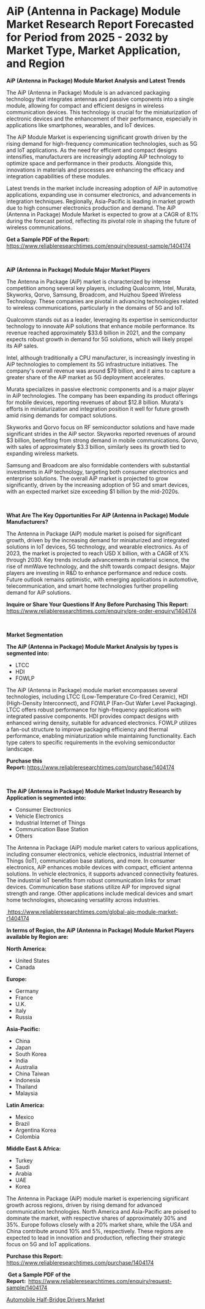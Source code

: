 <p><h1>AiP (Antenna in Package) Module Market Research Report Forecasted for Period from 2025 -  2032 by Market Type, Market Application, and Region</h1></p><p><strong>AiP (Antenna in Package) Module Market Analysis and Latest Trends</strong></p>
<p><p>The AiP (Antenna in Package) Module is an advanced packaging technology that integrates antennas and passive components into a single module, allowing for compact and efficient designs in wireless communication devices. This technology is crucial for the miniaturization of electronic devices and the enhancement of their performance, especially in applications like smartphones, wearables, and IoT devices.</p><p>The AiP Module Market is experiencing significant growth driven by the rising demand for high-frequency communication technologies, such as 5G and IoT applications. As the need for efficient and compact designs intensifies, manufacturers are increasingly adopting AiP technology to optimize space and performance in their products. Alongside this, innovations in materials and processes are enhancing the efficacy and integration capabilities of these modules.</p><p>Latest trends in the market include increasing adoption of AiP in automotive applications, expanding use in consumer electronics, and advancements in integration techniques. Regionally, Asia-Pacific is leading in market growth due to high consumer electronics production and demand. The AiP (Antenna in Package) Module Market is expected to grow at a CAGR of 8.1% during the forecast period, reflecting its pivotal role in shaping the future of wireless communications.</p></p>
<p><strong>Get a Sample PDF of the Report:&nbsp;</strong> <a href="https://www.reliableresearchtimes.com/enquiry/request-sample/1404174?utm_campaign=2193&utm_medium=2&utm_source=Github&utm_content=ia&utm_term=28032025&utm_id=aip-antenna-in-package-module">https://www.reliableresearchtimes.com/enquiry/request-sample/1404174</a></p>
<p>&nbsp;</p>
<p><strong>AiP (Antenna in Package) Module Major Market Players</strong></p>
<p><p>The Antenna in Package (AiP) market is characterized by intense competition among several key players, including Qualcomm, Intel, Murata, Skyworks, Qorvo, Samsung, Broadcom, and Huizhou Speed Wireless Technology. These companies are pivotal in advancing technologies related to wireless communications, particularly in the domains of 5G and IoT.</p><p>Qualcomm stands out as a leader, leveraging its expertise in semiconductor technology to innovate AiP solutions that enhance mobile performance. Its revenue reached approximately $33.6 billion in 2021, and the company expects robust growth in demand for 5G solutions, which will likely propel its AiP sales.</p><p>Intel, although traditionally a CPU manufacturer, is increasingly investing in AiP technologies to complement its 5G infrastructure initiatives. The company's overall revenue was around $79 billion, and it aims to capture a greater share of the AiP market as 5G deployment accelerates.</p><p>Murata specializes in passive electronic components and is a major player in AiP technologies. The company has been expanding its product offerings for mobile devices, reporting revenues of about $12.8 billion. Murata's efforts in miniaturization and integration position it well for future growth amid rising demands for compact solutions.</p><p>Skyworks and Qorvo focus on RF semiconductor solutions and have made significant strides in the AiP sector. Skyworks reported revenues of around $3 billion, benefiting from strong demand in mobile communications. Qorvo, with sales of approximately $3.3 billion, similarly sees its growth tied to expanding wireless markets.</p><p>Samsung and Broadcom are also formidable contenders with substantial investments in AiP technology, targeting both consumer electronics and enterprise solutions. The overall AiP market is projected to grow significantly, driven by the increasing adoption of 5G and smart devices, with an expected market size exceeding $1 billion by the mid-2020s.</p></p>
<p>&nbsp;</p>
<p><strong>What Are The Key Opportunities For AiP (Antenna in Package) Module Manufacturers?</strong></p>
<p><p>The Antenna in Package (AiP) module market is poised for significant growth, driven by the increasing demand for miniaturized and integrated solutions in IoT devices, 5G technology, and wearable electronics. As of 2023, the market is projected to reach USD X billion, with a CAGR of X% through 2030. Key trends include advancements in material science, the rise of mmWave technology, and the shift towards compact designs. Major players are investing in R&D to enhance performance and reduce costs. Future outlook remains optimistic, with emerging applications in automotive, telecommunication, and smart home technologies further propelling demand for AiP solutions.</p></p>
<p><strong>Inquire or Share Your Questions If Any Before Purchasing This Report:</strong> <a href="https://www.reliableresearchtimes.com/enquiry/pre-order-enquiry/1404174?utm_campaign=2193&utm_medium=2&utm_source=Github&utm_content=ia&utm_term=28032025&utm_id=aip-antenna-in-package-module">https://www.reliableresearchtimes.com/enquiry/pre-order-enquiry/1404174</a></p>
<p>&nbsp;</p>
<p><strong>Market Segmentation</strong></p>
<p><strong>The AiP (Antenna in Package) Module Market Analysis by types is segmented into:</strong></p>
<p><ul><li>LTCC</li><li>HDI</li><li>FOWLP</li></ul></p>
<p><p>The AiP (Antenna in Package) module market encompasses several technologies, including LTCC (Low-Temperature Co-fired Ceramic), HDI (High-Density Interconnect), and FOWLP (Fan-Out Wafer Level Packaging). LTCC offers robust performance for high-frequency applications with integrated passive components. HDI provides compact designs with enhanced wiring density, suitable for advanced electronics. FOWLP utilizes a fan-out structure to improve packaging efficiency and thermal performance, enabling miniaturization while maintaining functionality. Each type caters to specific requirements in the evolving semiconductor landscape.</p></p>
<p><strong>Purchase this Report:&nbsp;</strong><a href="https://www.reliableresearchtimes.com/purchase/1404174?utm_campaign=2193&utm_medium=2&utm_source=Github&utm_content=ia&utm_term=28032025&utm_id=aip-antenna-in-package-module">https://www.reliableresearchtimes.com/purchase/1404174</a></p>
<p>&nbsp;</p>
<p><strong>The AiP (Antenna in Package) Module Market Industry Research by Application is segmented into:</strong></p>
<p><ul><li>Consumer Electronics</li><li>Vehicle Electronics</li><li>Industrial Internet of Things</li><li>Communication Base Station</li><li>Others</li></ul></p>
<p><p>The Antenna in Package (AiP) module market caters to various applications, including consumer electronics, vehicle electronics, industrial Internet of Things (IoT), communication base stations, and more. In consumer electronics, AiP enhances mobile devices with compact, efficient antenna solutions. In vehicle electronics, it supports advanced connectivity features. The industrial IoT benefits from robust communication links for smart devices. Communication base stations utilize AiP for improved signal strength and range. Other applications include medical devices and smart home technologies, showcasing versatility across industries.</p></p>
<p><a href="https://www.reliableresearchtimes.com/global-aip-module-market-r1404174?utm_campaign=2193&utm_medium=2&utm_source=Github&utm_content=ia&utm_term=28032025&utm_id=aip-antenna-in-package-module">&nbsp;https://www.reliableresearchtimes.com/global-aip-module-market-r1404174</a></p>
<p><strong>In terms of Region, the AiP (Antenna in Package) Module Market Players available by Region are:</strong></p>
<p>
    <p> <strong> North America: </strong>
        <ul>
            <li>United States</li>
            <li>Canada</li>
        </ul>
        </p> 
    <p> <strong> Europe: </strong>
        <ul>
            <li>Germany</li>
            <li>France</li>
            <li>U.K.</li>
            <li>Italy</li>
            <li>Russia</li>
        </ul>
        </p> 
    <p> <strong> Asia-Pacific: </strong>
        <ul>
            <li>China</li>
            <li>Japan</li>
            <li>South Korea</li>
            <li>India</li>
            <li>Australia</li>
            <li>China Taiwan</li>
            <li>Indonesia</li>
            <li>Thailand</li>
            <li>Malaysia</li>
        </ul>
        </p> 
    <p> <strong> Latin America: </strong>
        <ul>
            <li>Mexico</li>
            <li>Brazil</li>
            <li>Argentina Korea</li>
            <li>Colombia</li>
        </ul>
        </p> 
    <p> <strong> Middle East & Africa: </strong>
        <ul>
            <li>Turkey</li>
            <li>Saudi</li>
            <li>Arabia</li>
            <li>UAE</li>
            <li>Korea</li>
        </ul>
    </p>
    </p>
<p><p>The Antenna in Package (AiP) module market is experiencing significant growth across regions, driven by rising demand for advanced communication technologies. North America and Asia-Pacific are poised to dominate the market, with respective shares of approximately 30% and 35%. Europe follows closely with a 20% market share, while the USA and China contribute around 10% and 5%, respectively. These regions are expected to lead in innovation and production, reflecting their strategic focus on 5G and IoT applications.</p></p>
<p><strong>Purchase this Report: </strong><a href="https://www.reliableresearchtimes.com/purchase/1404174?utm_campaign=2193&utm_medium=2&utm_source=Github&utm_content=ia&utm_term=28032025&utm_id=aip-antenna-in-package-module">https://www.reliableresearchtimes.com/purchase/1404174</a></p>
<p>&nbsp;<strong>Get a Sample PDF of the Report:&nbsp;&nbsp;</strong><a href="https://www.reliableresearchtimes.com/enquiry/request-sample/1404174?utm_campaign=2193&utm_medium=2&utm_source=Github&utm_content=ia&utm_term=28032025&utm_id=aip-antenna-in-package-module">https://www.reliableresearchtimes.com/enquiry/request-sample/1404174</a></p>
<p><strong></strong></p>
<p><p><a href="https://github.com/ygfu6u/Market-Research-Report-List-2/blob/main/automobile-half-bridge-drivers-market.md?utm_campaign=2193&utm_medium=2&utm_source=Github&utm_content=ia&utm_term=28032025&utm_id=aip-antenna-in-package-module">Automobile Half-Bridge Drivers Market</a></p></p>